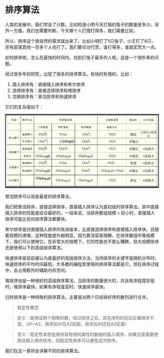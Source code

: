 # 排序算法

人类的发展中，我们学会了计数，比如知道小明今天打猎的兔子的数量是多少。另外一方面，我们也需要判断，今天哪个人打猎打得多，我们需要比较。

所以，排序这个很自然的需求就出来了。比如小明打了5只兔子，小王打了8只，还有部落其他一百多个人也打了。我们要论功行赏，谁打得多，谁就奖赏大一点。

如何排序呢，怎么在最快的时间内，找到打兔子最多的人呢，这是一个很朴素的问题。

经过很多年的研究，出现了很多的排序算法，有快的有慢的。比如：

1. 插入排序有：直接插入排序和希尔排序
2. 选择排序有：直接选择排序和堆排序
3. 交换排序有：冒泡排序和快速排序

它们的复杂度如下：

![](../picture/sort2.png)

冒泡排序可以说是最差的排序算法。

我们把冒泡排序，直接选择排序，直接插入排序认为是初级的排序算法，其中直接插入排序的性能是综合最好的，一般来说，当排序数组规模 `n` 较小时，直接插入排序可能比任何排序算法都要快。

希尔排序是对直接插入排序的改进版本，比直接选择排序和直接插入排序快，且随着规模的递增，这种性能提升越明显，因为算法容易理解，在排序数组中等规模下，我们可以使用它。在非常大的规模下，它的性能也不那么糟糕，但大规模排序还是使用以下的高级排序算法。

快速排序是目前被认为是最好的高级排序方法，当待排序的关键字是随机分布时，快速排序的平均时间最短，大多数的编程库使用的排序算法都是它。但在排序过程中，会占用额外的辅助内存空间。

堆排序也是一种很好的高级排序算法，当排序的数量很大时，并且有序程度较低时，堆排序最快，如果有序程度高时，快速排序最快。

归并排序是一种特殊的排序算法，主要是对两个已经排好序的数列进行合并。

>稳定性概念

>定义：能保证两个相等的数，经过排序之后，其在序列的前后位置顺序不变。（A1=A2，排序前A1在A2前面，排序后A1还在A2前面）

>意义：稳定性本质是维持具有相同属性的数据的插入顺序，如果后面需要使用该插入顺序排序，则稳定性排序可以避免这次排序。



我们在这一章将会讲解不同的排序算法。